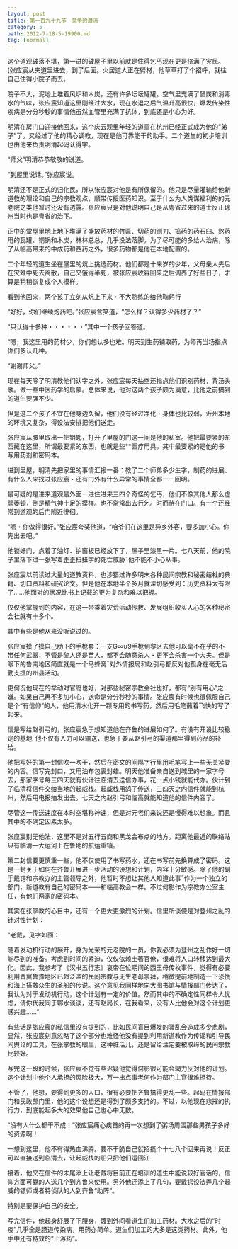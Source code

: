 ```yaml
---
layout: post
title: 第一百九十九节　竞争的潜流
category: 5
path: 2012-7-18-5-19900.md
tag: [normal]
---
```


这个道观破落不堪，第一进的破屋子里以前就是住得乞丐现在更是挤满了灾民。(张应宸从夹道里进去，到了后面。火居道人正在劈材，他草草打了个招呼，就往自己住得小院子而去。

院子不大，泥地上堆着风炉和木炭，还有许多坛坛罐罐。空气里充满了醋炭和消毒水的气味，张应宸知道这里刚经过大水，现在水退之后气温升高很快，爆发传染性疾病是分分秒秒的事情他虽然血管里充满了抗体，到底还是小心为好。

明清在房门口迎接他回来，这个庆云观里年轻的道童在杭州已经正式成为他的“弟子”了。又经过了他的精心调教，现在是他可靠能干的助手。二个道生的初步培训也由他来负责明清起码认得字。

“师父”明清恭恭敬敬的说道。

“到屋里说话。”张应宸说。

明清还不是正式的归化民，所以张应宸对他是有所保留的。他只是尽量灌输给他新道教的理论和自己的宗教观点，顺带传授医药知识。至于什么为人类谋福利的的元老院之类他暂时还没有透露。张应宸只是对他说明自己是从粤省过来的道士反正琼州当时也是粤省的治下。

正中的堂屋里地上地下堆满了盛放药材的竹匾、切药的铡刀、捣药的药石臼、熬药用的瓦罐、铜锅和木炭，林林总总，几乎没法落脚。为了尽可能的多给人治病，除了从临高带来的中成药和西药之外，很多药物都是他在本地配置的。

二个年轻的道生坐在屋里的炕上挑选药材。他们都是十来岁的少年，父母亲人先后在灾难中死去离散，自己又饿得半死，被张应宸收容回来之后调养了好些日子，才算是稍稍恢复成个人摸样。

看到他回来，两个孩子立刻从炕上下来・不大熟练的给他鞠躬行

“好好，你们继续炮药吧。”张应宸含笑道，“怎么样？认得多少药材了？”

“只认得十多种・・・・・・”其中一个孩子回答道。

“嗯，我这里用的药材少，你们想认多也难。明天到生药铺取药，为师再当场指点你们多认几种。

“谢谢师父。”

现在每天除了明清教他们认字之外，张应宸每天抽空还指点他们识别药材，背汤头歌。做一些中医药学的启蒙。总体来说，他对这两个孩子颇为满意，比他之前搞到的道生要强不少。

但是这二个孩子不宜在他身边久留，他们没有经过净化・身体也比较弱，沂州本地的环境又复杂，得设法安排把他们送走。

张应宸从腰里取出一把钥匙，打开了里屋的门这一间是他的私室。他把最要紧的东西藏在这里，所谓最要紧的东西，也就是些**医疗用具。其中最要紧的是他的书写用药剂和密码本。

进到里屋，明清先把家里的事情汇报一番：教了二个师弟多少生字，制药的进展、有什么人来找过张应宸・还有门外有什么异常的事情全都一一回明。

最可疑的是进来道观最外面一进住进来三四个奇怪的乞丐，他们不像其他人那么虚弱萎顿，倒是精气神十足的摸样。也不常常出去行乞。时而待在门口。有一个还经常到道观的后门附近徘徊。

“嗯・你做得很好。”张应宸夸奖他道，“咱爷们在这里是异乡外客，要多加小心。你先出去吧。”

他锁好门，点着了油灯．护窗板已经放下了，屋子里漆黑一片。七八天前，他的院子里落下过一张写着歪歪扭扭字的死亡威胁ˉ他不能不小心从事。

张应宸以前读过大量的道教资料，也涉猎过许多明末各种民间宗教和秘密结社的典籍、切口资料和研究论文。但是他在本地半个多月就深切感受到：历史资料太有限了……他面对的状况比书上记载的更为复杂和难以把握。

仅仅他掌握到的内容，在这一带乘着灾荒活动传教、发展组织收买人心的各种秘密会社就有十多个。

其中有些是他从来没听说过的。

张应宸摸了摸自己肋下的手枪套：一支G∞∪9手枪到黎区去他可以毫不在乎的不带任何武器，不管是黎人还是苗人，都不会随意杀人・更不会杀害一个大夫。但是眼下的鲁南地区简直就是一个马蜂窝ˉ对外情报局和赵引弓都反对他孤身在毫无后勤支援的州县活动。

更何况他现在的举动对官府也好，对那些秘密宗教会社也好，都有“别有用心”之嫌。如果自己再不多加小心，送命是分分秒秒的事情。张应宸有时候也很佩服自己是个“有信仰”的人，他用清水化开一颗专用的书写药，然后用毛笔蘸着飞快的写了起来。

信是写给赵引弓的，张应宸急于想知道他在齐鲁的进展如何了。有没有开设比较稳定的基地ˉ他不仅有人力可以输送，也急于要从赵引弓的渠道那里得到药品的补给。

他把写好的第一封信吹一吹干，然后在密文的间隔字行里用毛笔写上一些无关紧要的内容。信写完封口，又用油布包裹封蜡。明天他准备亲自送到城里的一家字号去，那家字号每三四天就有伙计往临清去送信办事，花一点小钱就能代办。伙计到了临清将信件交给当地的起威栈。起威栈用鸽子传送，三四天之内信件就能到杭州，然后用电报拍发出去。七天之内赵引弓和临高就能知道他的信件内容了。

尽管这一传送速度在本时空堪称神速，但是对元老们来说还是慢得难以想象。而且其中的不确定因素太多。

张应宸别无他法，这里不是对五行五商和黑龙会布点的地方。距离他最近的联络站只有临清―大运河上在鲁地的航运重镇。

第二封信要更慎重一些，他不仅使用了书写药水，还在书写前先换算成了密码。这是一封关于如何在齐鲁开展进一步活动的设想和计划，内容十分敏感。除了他的副手戴锷和宗教办的主管领导之外，他暂时不想让其他人知道此事ˉ作为一个独立的部门，新道教有自己的密码本――和临高教会一样。不过何影作为宗教办公室主任，有他们两家的密码本。

其实在张掌教的心目中，还有一个更大更激烈的计划。信里所谈便是对登州之乱的针对性计划：

“老戴，见字如面：

随着发动机行动的展开，身为光荣的元老院的一员，你我必须为登州之乱作好一切能尽到的准备。考虑到时间的紧迫，仅仅依赖土著官僚，很难将人口转移达到最大化。因此，我参考了《汉书五行志》哀帝在位期间的西王母传枚事件，觉得有必要利用晋冀鲁豫地区已趋泛滥的民间宗教与无生老母崇拜，稍微提前地制造一下恐慌和海上搭救众生的圣船的传说。这个意见我同样地向大图书馆与情报部门传达了，我认为对于发动机行动，这个计划有一定的价值。然而其中的不确定性同样令人忧虑，请你代我同于鄂水谈谈，还有赵局长，在我看来，没有人比他会对这个计划更感兴趣……”

有些话是张应宸的私信里没有提到的，比如民间盲目爆发的骚乱会造成多少悲剧，显然，张应宸刻意忽略了这个部分也难怪他没有提到利用新道教作为传谣和引导民间舆论的工具，在张掌教的眼里，这种脏活儿，还是留给注定要被取缔的民间宗教比较好。

写完这一段的时候，张应宸不觉有些迟疑他觉得何影很可能会竭力反对他的计划。这个计划中他个人承担的风险极大，万一出点事老何作为部门主官很难担待。

不管了，他想，要得到更多的人口，很有必要把齐鲁搞得更乱一些。起码在情报部门和民政部门里，他的这个设想还是得到了颇多支持的。不过，以他现在悲摧的执行力，到底能起多大的效果他自己也心中无数。

“没有人什么都干不成！”张应宸痛心疾首的再一次想到了粥场周围那些男孩子多好的资源啊！

一想到这里，他不有得热血沸腾。要不干脆自己就招揽个十七八个回来再说！反正可以直接送到临清去，让起威栈的船只把他们运回江

接着，他又在信件的末尾添上让老戴将目前正在培训的道生中能说较好官话的，信仰方面可靠的人送几个到齐鲁来使用。另外他还添上了几句，要戴锷设法弄几个起威的镖师或者特侦队的人到齐鲁“助阵”。

特别是要保护自己的安全。

写完信件，他起身舒展了下腰身，踱到外间看道生们加工药材。大水之后的“时疫”几乎全是肠道传染病，用药亦简单。道生们加工的大多是这类药材。此外，他手中还有特效的“止泻药”。